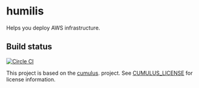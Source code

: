 # humilis
Helps you deploy AWS infrastructure.


Build status
----------------------------------
[![Circle CI](https://circleci.com/gh/germangh/humilis/tree/master.svg?style=svg)](https://circleci.com/gh/germangh/humilis/tree/master)

This project is based on the
[cumulus](https://github.com/germangh/cumulus/blob/master/cumulus/__init__.py).
project. See [CUMULUS_LICENSE][cumulus_license] for license information.

[cumulus]: https://github.com/cotdsa/cumulus
[cumulus_license]: https://github.com/germangh/humilis/blob/master/CUMULUS_LICENSE

